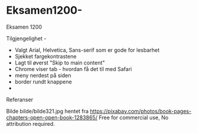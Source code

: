 # Eksamen1200-
Eksamen 1200

Tilgjengelighet - 
- Valgt Arial, Helvetica, Sans-serif som er gode for lesbarhet
- Sjekket fargekontrastene
- Lagt til øverst "Skip to main content" 
- Chrome viser tab - hvordan få det til med Safari 
- meny nerdest på siden 
- border rundt knappene 
- 


Referanser 

Bilde bilde/bilde321.jpg hentet fra https://pixabay.com/photos/book-pages-chapters-open-open-book-1283865/
Free for commercial use, No attribution required. 